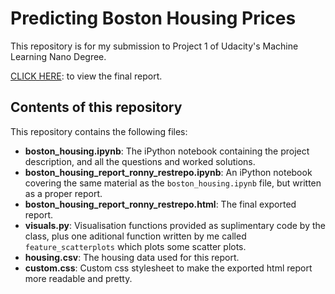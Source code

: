 # Predicting Boston Housing Prices
This repository is for my submission to Project 1 of Udacity's Machine Learning 
Nano Degree. 

[CLICK HERE](https://ronrest.github.io/udacity_mlnd_projects/p1_boston_housing/boston_housing_report.html): to view the final report. 

## Contents of this repository

This repository contains the following files: 

- **boston_housing.ipynb**: The iPython notebook containing the project description, and all the questions and worked solutions. 
- **boston_housing_report_ronny_restrepo.ipynb**: An iPython notebook covering the same material as the `boston_housing.ipynb` file, but written as a proper report. 
- **boston_housing_report_ronny_restrepo.html**: The final exported report. 
- **visuals.py**: Visualisation functions provided as suplimentary code by the class, plus one aditional function written by me called `feature_scatterplots` which plots some scatter plots. 
- **housing.csv**: The housing data used for this report. 
- **custom.css**: Custom css stylesheet to make the exported html report more readable and pretty. 


